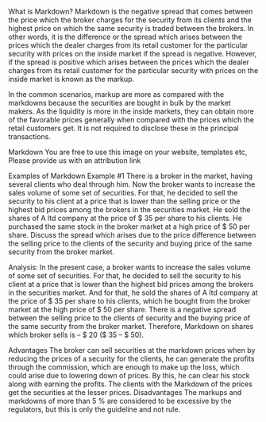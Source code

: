 What is Markdown?
Markdown is the negative spread that comes between the price which the broker charges for the security from its clients and the highest price on which the same security is traded between the brokers. In other words, it is the difference or the spread which arises between the prices which the dealer charges from its retail customer for the particular security with prices on the inside market if the spread is negative. However, if the spread is positive which arises between the prices which the dealer charges from its retail customer for the particular security with prices on the inside market is known as the markup.

In the common scenarios, markup are more as compared with the markdowns because the securities are bought in bulk by the market makers. As the liquidity is more in the inside markets, they can obtain more of the favorable prices generally when compared with the prices which the retail customers get. It is not required to disclose these in the principal transactions.

Markdown
 You are free to use this image on your website, templates etc, Please provide us with an attribution link



Examples of Markdown
Example #1
There is a broker in the market, having several clients who deal through him. Now the broker wants to increase the sales volume of some set of securities. For that, he decided to sell the security to his client at a price that is lower than the selling price or the highest bid prices among the brokers in the securities market. He sold the shares of A ltd company at the price of $ 35 per share to his clients. He purchased the same stock in the broker market at a high price of $ 50 per share. Discuss the spread which arises due to the price difference between the selling price to the clients of the security and buying price of the same security from the broker market.

Analysis:
In the present case, a broker wants to increase the sales volume of some set of securities. For that, he decided to sell the security to his client at a price that is lower than the highest bid prices among the brokers in the securities market. And for that, he sold the shares of A ltd company at the price of $ 35 per share to his clients, which he bought from the broker market at the high price of $ 50 per share. There is a negative spread between the selling price to the clients of security and the buying price of the same security from the broker market. Therefore, Markdown on shares which broker sells is – $ 20 ($ 35 – $ 50).

Advantages
The broker can sell securities at the markdown prices when by reducing the prices of a security for the clients, he can generate the profits through the commission, which are enough to make up the loss, which could arise due to lowering down of prices. By this, he can clear his stock along with earning the profits.
The clients with the Markdown of the prices get the securities at the lesser prices.
Disadvantages
The markups and markdowns of more than 5 % are considered to be excessive by the regulators, but this is only the guideline and not rule.
